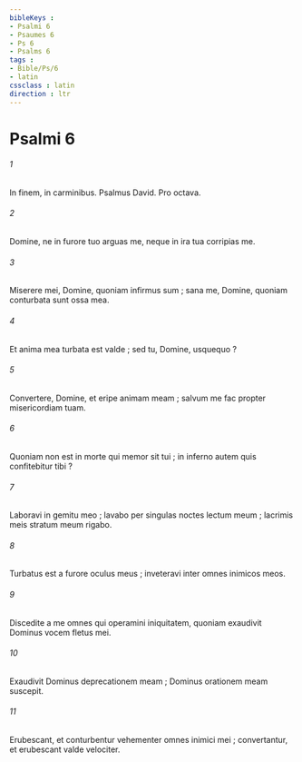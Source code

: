 ```yaml
---
bibleKeys : 
- Psalmi 6
- Psaumes 6
- Ps 6
- Psalms 6
tags : 
- Bible/Ps/6
- latin
cssclass : latin
direction : ltr
---
```


# Psalmi 6

###### 1
In finem, in carminibus. Psalmus David. Pro octava.
###### 2
Domine, ne in furore tuo arguas me, neque in ira tua corripias me.
###### 3
Miserere mei, Domine, quoniam infirmus sum ; sana me, Domine, quoniam conturbata sunt ossa mea.
###### 4
Et anima mea turbata est valde ; sed tu, Domine, usquequo ?
###### 5
Convertere, Domine, et eripe animam meam ; salvum me fac propter misericordiam tuam.
###### 6
Quoniam non est in morte qui memor sit tui ; in inferno autem quis confitebitur tibi ?
###### 7
Laboravi in gemitu meo ; lavabo per singulas noctes lectum meum ; lacrimis meis stratum meum rigabo.
###### 8
Turbatus est a furore oculus meus ; inveteravi inter omnes inimicos meos.
###### 9
Discedite a me omnes qui operamini iniquitatem, quoniam exaudivit Dominus vocem fletus mei.
###### 10
Exaudivit Dominus deprecationem meam ; Dominus orationem meam suscepit.
###### 11
Erubescant, et conturbentur vehementer omnes inimici mei ; convertantur, et erubescant valde velociter.
